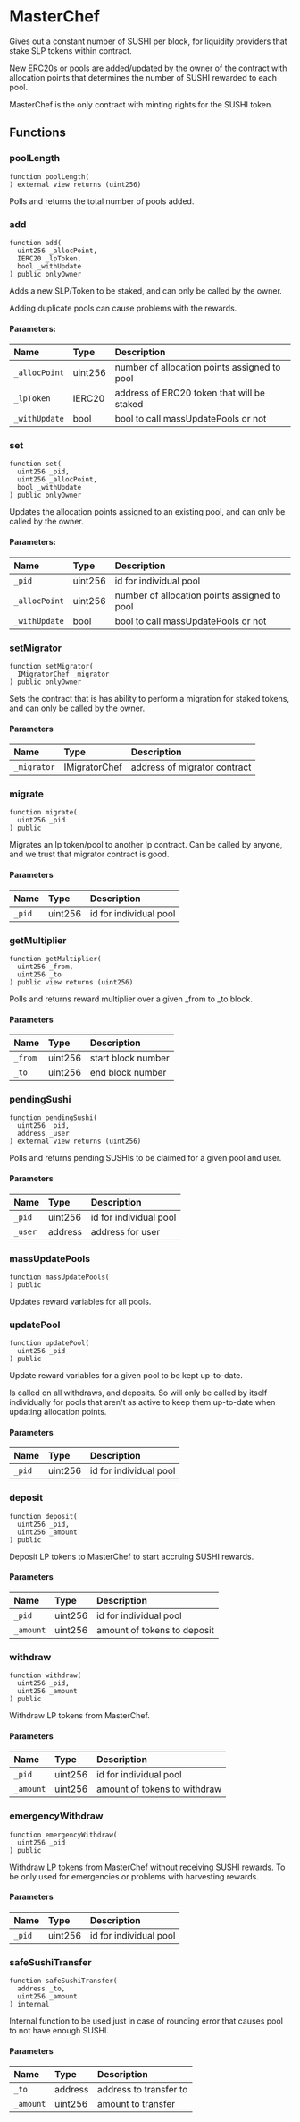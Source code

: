 # MasterChef

Gives out a constant number of SUSHI per block, for liquidity providers that stake
SLP tokens within contract.

New ERC20s or pools are added/updated by the owner of the contract with allocation
points that determines the number of SUSHI rewarded to each pool.

MasterChef is the only contract with minting rights for the SUSHI token.

## Functions

### poolLength

```solidity
function poolLength(
) external view returns (uint256)
```

Polls and returns the total number of pools added.

### add

```solidity
function add(
  uint256 _allocPoint,
  IERC20 _lpToken,
  bool _withUpdate
) public onlyOwner
```

Adds a new SLP/Token to be staked, and can only be called by the owner.

Adding duplicate pools can cause problems with the rewards.

#### Parameters:

| Name          | Type    | Description                                  |
| :------------ | :------ | :------------------------------------------- |
| `_allocPoint` | uint256 | number of allocation points assigned to pool |
| `_lpToken`    | IERC20  | address of ERC20 token that will be staked   |
| `_withUpdate` | bool    | bool to call massUpdatePools or not          |

### set

```solidity
function set(
  uint256 _pid,
  uint256 _allocPoint,
  bool _withUpdate
) public onlyOwner
```

Updates the allocation points assigned to an existing pool, and can only be called
by the owner.

#### Parameters:

| Name          | Type    | Description                                       |
| :------------ | :------ | :------------------------------------------------ |
| `_pid`        | uint256 | id for individual pool                            |
| `_allocPoint` | uint256 | number of allocation points assigned to pool      |
| `_withUpdate` | bool    | bool to call massUpdatePools or not               |

### setMigrator

```solidity
function setMigrator(
  IMigratorChef _migrator
) public onlyOwner
```

Sets the contract that is has ability to perform a migration for staked tokens,
and can only be called by the owner.

#### Parameters

| Name          | Type          | Description                  |
| :------------ | :------------ | :--------------------------- |
| `_migrator`   | IMigratorChef | address of migrator contract |

### migrate

```solidity
function migrate(
  uint256 _pid
) public
```

Migrates an lp token/pool to another lp contract. Can be called by anyone, and we trust
that migrator contract is good.

#### Parameters

| Name   | Type    | Description            |
| :----- | :------ | :--------------------- |
| `_pid` | uint256 | id for individual pool |


### getMultiplier

```solidity
function getMultiplier(
  uint256 _from,
  uint256 _to
) public view returns (uint256)
```

Polls and returns reward multiplier over a given _from to _to block.

#### Parameters

| Name    | Type    | Description        |
| :------ | :------ | :----------------- |
| `_from` | uint256 | start block number |
| `_to`   | uint256 | end block number   |

### pendingSushi

```solidity
function pendingSushi(
  uint256 _pid,
  address _user
) external view returns (uint256)
```

Polls and returns pending SUSHIs to be claimed for a given pool and user.

#### Parameters

| Name    | Type    | Description            |
| :------ | :------ | :--------------------- |
| `_pid`  | uint256 | id for individual pool |
| `_user` | address | address for user       |

### massUpdatePools

```solidity
function massUpdatePools(
) public
```

Updates reward variables for all pools.

### updatePool

```solidity
function updatePool(
  uint256 _pid
) public
```

Update reward variables for a given pool to be kept up-to-date.

Is called on all withdraws, and deposits. So will only be called by itself individually for
pools that aren't as active to keep them up-to-date when updating allocation points.

#### Parameters

| Name    | Type    | Description            |
| :------ | :------ | :--------------------- |
| `_pid`  | uint256 | id for individual pool |

### deposit

```solidity
function deposit(
  uint256 _pid,
  uint256 _amount
) public
```

Deposit LP tokens to MasterChef to start accruing SUSHI rewards.

#### Parameters

| Name      | Type    | Description                 |
| :-------- | :------ | :-------------------------- |
| `_pid`    | uint256 | id for individual pool      |
| `_amount` | uint256 | amount of tokens to deposit |

### withdraw

```solidity
function withdraw(
  uint256 _pid,
  uint256 _amount
) public
```

Withdraw LP tokens from MasterChef.

#### Parameters

| Name      | Type    | Description                  |
| :-------- | :------ | :--------------------------- |
| `_pid`    | uint256 | id for individual pool       |
| `_amount` | uint256 | amount of tokens to withdraw |

### emergencyWithdraw

```solidity
function emergencyWithdraw(
  uint256 _pid
) public
```

Withdraw LP tokens from MasterChef without receiving SUSHI rewards.
To be only used for emergencies or problems with harvesting rewards.

#### Parameters

| Name      | Type    | Description                  |
| :-------- | :------ | :--------------------------- |
| `_pid`    | uint256 | id for individual pool       |

### safeSushiTransfer

```solidity
function safeSushiTransfer(
  address _to,
  uint256 _amount
) internal
```

Internal function to be used just in case of rounding error that causes pool to
not have enough SUSHI.

#### Parameters

| Name      | Type    | Description            |
| :-------- | :------ | :--------------------- |
| `_to`     | address | address to transfer to |
| `_amount` | uint256 | amount to transfer     |
